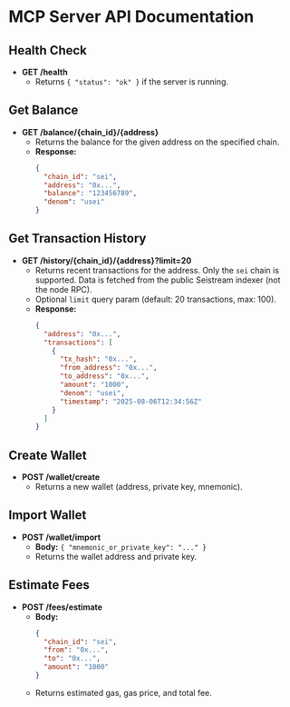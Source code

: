 # MCP Server API Documentation

## Health Check
- **GET /health**
  - Returns `{ "status": "ok" }` if the server is running.

## Get Balance
- **GET /balance/{chain_id}/{address}**
  - Returns the balance for the given address on the specified chain.
  - **Response:**
    ```json
    {
      "chain_id": "sei",
      "address": "0x...",
      "balance": "123456789",
      "denom": "usei"
    }
    ```

## Get Transaction History
- **GET /history/{chain_id}/{address}?limit=20**
  - Returns recent transactions for the address. Only the `sei` chain is supported. Data is fetched from the public Seistream indexer (not the node RPC).
  - Optional `limit` query param (default: 20 transactions, max: 100).
  - **Response:**
    ```json
    {
      "address": "0x...",
      "transactions": [
        {
          "tx_hash": "0x...",
          "from_address": "0x...",
          "to_address": "0x...",
          "amount": "1000",
          "denom": "usei",
          "timestamp": "2025-08-06T12:34:56Z"
        }
      ]
    }
    ```

## Create Wallet
- **POST /wallet/create**
  - Returns a new wallet (address, private key, mnemonic).

## Import Wallet
- **POST /wallet/import**
  - **Body:** `{ "mnemonic_or_private_key": "..." }`
  - Returns the wallet address and private key.

## Estimate Fees
- **POST /fees/estimate**
  - **Body:**
    ```json
    {
      "chain_id": "sei",
      "from": "0x...",
      "to": "0x...",
      "amount": "1000"
    }
    ```
  - Returns estimated gas, gas price, and total fee.
